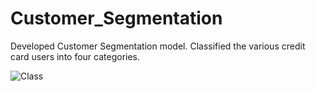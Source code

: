 # Customer_Segmentation
Developed Customer Segmentation model. Classified the various credit card users into four categories.

![Class](https://github.com/aditya292002/Customer_Segmentation/assets/68159582/e1064ef1-0d82-471e-99f1-b410665f1e3e)
